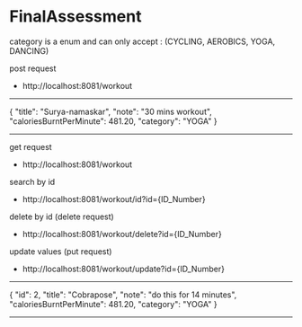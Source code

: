 # FinalAssessment

category is a enum and can only accept : (CYCLING, AEROBICS, YOGA, DANCING)


post request 
- http://localhost:8081/workout

**********************

{
    "title": "Surya-namaskar",
    "note": "30 mins workout",
    "caloriesBurntPerMinute": 481.20,
    "category": "YOGA"
}

***********************

get request 
- http://localhost:8081/workout


search by id
- http://localhost:8081/workout/id?id={ID_Number}


delete by id (delete request)
- http://localhost:8081/workout/delete?id={ID_Number}


update values (put request)
- http://localhost:8081/workout/update?id={ID_Number}


**********************

{
        "id": 2,
        "title": "Cobrapose",
        "note": "do this for 14 minutes",
        "caloriesBurntPerMinute": 481.20,
        "category": "YOGA"
}

**********************
